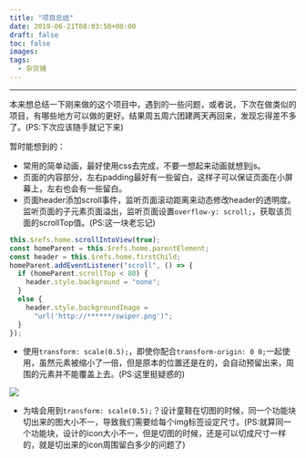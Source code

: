 ```yaml
---
title: "项目总结"
date: 2019-06-21T08:03:50+08:00
draft: false
toc: false
images:
tags: 
  - 杂货铺
---
```

----

本来想总结一下刚来做的这个项目中，遇到的一些问题，或者说，下次在做类似的项目，有哪些地方可以做的更好。结果周五周六团建两天再回来，发现忘得差不多了。(PS:下次应该随手就记下来)

暂时能想到的：

- 常用的简单动画，最好使用css去完成，不要一想起来动画就想到js。
- 页面的内容部分，左右padding最好有一些留白，这样子可以保证页面在小屏幕上，左右也会有一些留白。
- 页面header添加scroll事件，监听页面滚动距离来动态修改header的透明度。监听页面的子元素页面溢出，监听页面设置`overflow-y: scroll;`，获取该页面的scrollTop值。(PS:这一块老忘记)

``` js
this.$refs.home.scrollIntoView(true);
const homeParent = this.$refs.home.parentElement;
const header = this.$refs.home.firstChild;
homeParent.addEventListener("scroll", () => {
  if (homeParent.scrollTop < 80) {
    header.style.background = "none";
  } 
  else {
    header.style.backgroundImage =
      "url('http://******/swiper.png')";
  }
});
```

- 使用`transform: scale(0.5);`，即使你配合`transform-origin: 0 0;`一起使用，虽然元素被缩小了一倍，但是原本的位置还是在的，会自动预留出来，周围的元素并不能覆盖上去。(PS:这里挺疑惑的)

![](https://blog-pics.pek3b.qingstor.com/c-9ac6-e6dcd9c901fc.png)

- 为啥会用到`transform: scale(0.5);`？设计童鞋在切图的时候，同一个功能块切出来的图大小不一，导致我们需要给每个img标签设定尺寸。(PS:就算同一个功能块，设计的icon大小不一，但是切图的时候，还是可以切成尺寸一样的，就是切出来的icon周围留白多少的问题了)


<!-- ### 两种工作模式的对比

上一家公司走的是敏捷，虽然我们总在吐槽敏捷没什么卵用，但是换一个公司对比之下，感觉敏捷确实还是有它的优势。

上一家整个集团分了多个大的业务线，每个业务线下面又细分了很多团队，每个团队负责不同的业务。每个团队下都有前端，客户端，后台，测试，产品等角色。

现在的是这样子的，最小的单位是研发中心，产品中心等等。是按照职能部门区划分而不是业务线区划分的。

感觉后者会有不少问题。沟通成本+大家没有共同的目标，因为每个小单位有自己的目标或者KPI，我的目标是我的KPI，而我的协作方和我没有共同的KPI。所以大家没有共赢的那种意识。

之前那个，可能就是团队里前端人比较少，然后相对的领导都是后端的人。
 -->